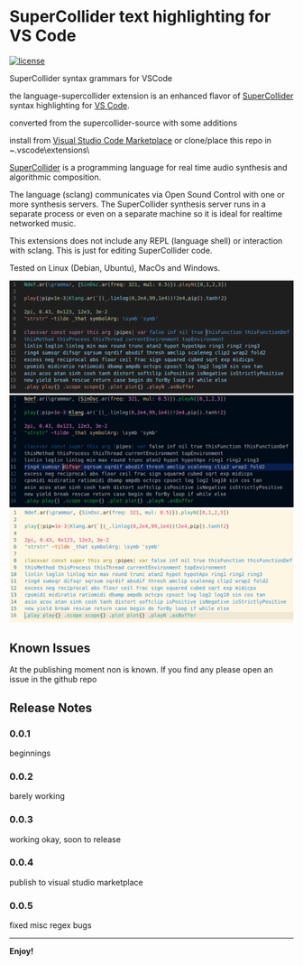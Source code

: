 # SuperCollider text highlighting for VS Code

[![license](https://img.shields.io/badge/license-MIT-brightgreen.svg)](https://raw.githubusercontent.com/salkin-mada/vscode_supercollider/master/LICENSE.md)

SuperCollider syntax grammars for VSCode

the language-supercollider extension is an enhanced flavor of [SuperCollider](https://supercollider.github.io/) syntax highlighting for [VS Code](https://code.visualstudio.com/).

converted from the supercollider-source with some additions

install from [Visual Studio Code Marketplace](https://marketplace.visualstudio.com/vscode) or clone/place this repo in ~\.vscode\extensions\

[SuperCollider](https://supercollider.github.io/) is a programming language for real time audio synthesis and algorithmic composition.

The language (sclang) communicates via Open Sound Control with one or more synthesis servers. The SuperCollider synthesis server runs in a separate process or even on a separate machine so it is ideal for realtime networked music.

This extensions does not include any REPL (language shell) or interaction with sclang. This is just for editing SuperCollider code.


Tested on Linux (Debian, Ubuntu), MacOs and Windows.

![example1](images/example1.png "example1")
![example2](images/example2.png "example2")
![example3](images/example3.png "example3")

## Known Issues

At the publishing moment non is known. If you find any please open an issue in the github repo

## Release Notes

### 0.0.1

beginnings

### 0.0.2

barely working

### 0.0.3

working okay, soon to release

### 0.0.4

publish to visual studio marketplace

### 0.0.5

fixed misc regex bugs

---------------------------------------------------------------------------------------

**Enjoy!**